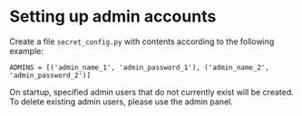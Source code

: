 # Setting up admin accounts
Create a file `secret_config.py` with contents according to the following example:
```
ADMINS = [('admin_name_1', 'admin_password_1'), ('admin_name_2', 'admin_password_2')]
```

On startup, specified admin users that do not currently exist will be created.  To delete existing admin users, please use the admin panel.
